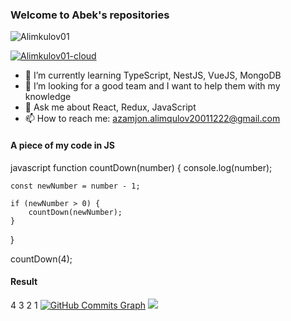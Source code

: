 ### Welcome to Abek's repositories 

<p align="left"> <img src="https://komarev.com/ghpvc/?username=Alimkulov01-cloud&label=Profile%20views&color=0e75b6&style=flat" alt="Alimkulov01" /> </p>

<p align="left"> <a href="https://github.com/ryo-ma/github-profile-trophy"><img src="https://github-profile-trophy.vercel.app/?username=Alimkulov01-cloud" alt="Alimkulov01-cloud" /></a> </p>


- 🌱 I’m currently learning TypeScript, NestJS, VueJS, MongoDB
- 👯 I’m looking for a good team and I want to help them with my knowledge
- 💬 Ask me about React, Redux, JavaScript 
- 📫 How to reach me: azamjon.alimqulov20011222@gmail.com

#### A piece of my code in JS

 javascript
function countDown(number) {
    console.log(number);

    const newNumber = number - 1;

    if (newNumber > 0) {
        countDown(newNumber);
    }
}

countDown(4);

#### Result

4
3
2
1
<a href="http://www.github.com/Alimkulov01-cloud"><img src="https://github-readme-activity-graph.cyclic.app/graph?username=Alimkulov01-cloud&bg_color=1c1917&color=ffffff&line=0891b2&point=ffffff&area_color=1c1917&area=true&hide_border=true&custom_title=GitHub%20Commits%20Graph" alt="GitHub Commits Graph" /></a>
![](https://leetcard.jacoblin.cool/Alimkulov01-cloud?theme=nord&font=Fira%20Code&ext=heatmap)
